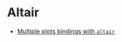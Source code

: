 # Altair

- [Multiple plots bindings with `altair`](https://towardsdatascience.com/how-to-create-bindings-and-conditions-between-multiple-plots-using-altair-4e4fe907de37)